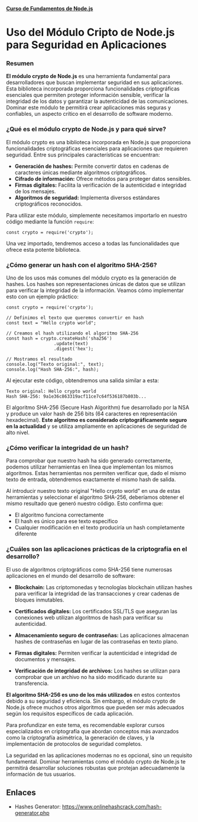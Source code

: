 **[Curso de Fundamentos de Node.js](./../README.MD)**
# Uso del Módulo Cripto de Node.js para Seguridad en Aplicaciones

### Resumen
**El módulo crypto de Node.js** es una herramienta fundamental para desarrolladores que buscan implementar seguridad en sus aplicaciones. Esta biblioteca incorporada proporciona funcionalidades criptográficas esenciales que permiten proteger información sensible, verificar la integridad de los datos y garantizar la autenticidad de las comunicaciones. Dominar este módulo te permitirá crear aplicaciones más seguras y confiables, un aspecto crítico en el desarrollo de software moderno.

### ¿Qué es el módulo crypto de Node.js y para qué sirve?
El módulo crypto es una biblioteca incorporada en Node.js que proporciona funcionalidades criptográficas esenciales para aplicaciones que requieren seguridad. Entre sus principales características se encuentran:

* __Generación de hashes:__ Permite convertir datos en cadenas de caracteres únicas mediante algoritmos criptográficos.
* __Cifrado de información:__ Ofrece métodos para proteger datos sensibles.
* __Firmas digitales:__ Facilita la verificación de la autenticidad e integridad de los mensajes.
* __Algoritmos de seguridad:__ Implementa diversos estándares criptográficos reconocidos.

Para utilizar este módulo, simplemente necesitamos importarlo en nuestro código mediante la función `require`:
```
const crypto = require('crypto');
```
Una vez importado, tendremos acceso a todas las funcionalidades que ofrece esta potente biblioteca.

### ¿Cómo generar un hash con el algoritmo SHA-256?
Uno de los usos más comunes del módulo crypto es la generación de hashes. Los hashes son representaciones únicas de datos que se utilizan para verificar la integridad de la información. Veamos cómo implementar esto con un ejemplo práctico:
```
const crypto = require('crypto');

// Definimos el texto que queremos convertir en hash
const text = "Hello crypto world";

// Creamos el hash utilizando el algoritmo SHA-256
const hash = crypto.createHash('sha256')
                  .update(text)
                  .digest('hex');

// Mostramos el resultado
console.log("Texto original:", text);
console.log("Hash SHA-256:", hash);
```
Al ejecutar este código, obtendremos una salida similar a esta:
```
Texto original: Hello crypto world
Hash SHA-256: 9a1e36c863319acf11ce7c64f536187b803b...
```
El algoritmo SHA-256 (Secure Hash Algorithm) fue desarrollado por la NSA y produce un valor hash de 256 bits (64 caracteres en representación hexadecimal). **Este algoritmo es considerado criptográficamente seguro en la actualidad** y se utiliza ampliamente en aplicaciones de seguridad de alto nivel.

### ¿Cómo verificar la integridad de un hash?
Para comprobar que nuestro hash ha sido generado correctamente, podemos utilizar herramientas en línea que implementan los mismos algoritmos. Estas herramientas nos permiten verificar que, dado el mismo texto de entrada, obtendremos exactamente el mismo hash de salida.

Al introducir nuestro texto original "Hello crypto world" en una de estas herramientas y seleccionar el algoritmo SHA-256, deberíamos obtener el mismo resultado que generó nuestro código. Esto confirma que:

* El algoritmo funciona correctamente
* El hash es único para ese texto específico
* Cualquier modificación en el texto produciría un hash completamente diferente

### ¿Cuáles son las aplicaciones prácticas de la criptografía en el desarrollo?
El uso de algoritmos criptográficos como SHA-256 tiene numerosas aplicaciones en el mundo del desarrollo de software:

* __Blockchain:__ Las criptomonedas y tecnologías blockchain utilizan hashes para verificar la integridad de las transacciones y crear cadenas de bloques inmutables.

* __Certificados digitales:__ Los certificados SSL/TLS que aseguran las conexiones web utilizan algoritmos de hash para verificar su autenticidad.

* __Almacenamiento seguro de contraseñas:__ Las aplicaciones almacenan hashes de contraseñas en lugar de las contraseñas en texto plano.

* __Firmas digitales:__ Permiten verificar la autenticidad e integridad de documentos y mensajes.

* __Verificación de integridad de archivos:__ Los hashes se utilizan para comprobar que un archivo no ha sido modificado durante su transferencia.

**El algoritmo SHA-256 es uno de los más utilizados** en estos contextos debido a su seguridad y eficiencia. Sin embargo, el módulo crypto de Node.js ofrece muchos otros algoritmos que pueden ser más adecuados según los requisitos específicos de cada aplicación.

Para profundizar en este tema, es recomendable explorar cursos especializados en criptografía que abordan conceptos más avanzados como la criptografía asimétrica, la generación de claves, y la implementación de protocolos de seguridad completos.

La seguridad en las aplicaciones modernas no es opcional, sino un requisito fundamental. Dominar herramientas como el módulo crypto de Node.js te permitirá desarrollar soluciones robustas que protejan adecuadamente la información de tus usuarios.


## Enlaces
* Hashes Generator: https://www.onlinehashcrack.com/hash-generator.php